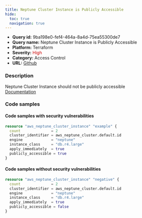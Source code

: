 ```yaml
---
title: Neptune Cluster Instance is Publicly Accessible
hide:
  toc: true
  navigation: true
---
```


<style>
  .highlight .hll {
    background-color: #ff171742;
  }
  .md-content {
    max-width: 1100px;
    margin: 0 auto;
  }
</style>

-   **Query id:** 9ba198e0-fef4-464a-8a4d-75ea55300de7
-   **Query name:** Neptune Cluster Instance is Publicly Accessible
-   **Platform:** Terraform
-   **Severity:** <span style="color:#C00">High</span>
-   **Category:** Access Control
-   **URL:** [Github](https://github.com/Checkmarx/kics/tree/master/assets/queries/terraform/aws/neptune_cluster_instance_is_publicly_accessible)

### Description
Neptune Cluster Instance should not be publicly accessible<br>
[Documentation](https://registry.terraform.io/providers/hashicorp/aws/latest/docs/resources/neptune_cluster_instance#publicly_accessible)

### Code samples
#### Code samples with security vulnerabilities
```tf title="Postitive test num. 1 - tf file" hl_lines="7"
resource "aws_neptune_cluster_instance" "example" {
  count              = 2
  cluster_identifier = aws_neptune_cluster.default.id
  engine             = "neptune"
  instance_class     = "db.r4.large"
  apply_immediately  = true
  publicly_accessible = true
}

```


#### Code samples without security vulnerabilities
```tf title="Negative test num. 1 - tf file"
resource "aws_neptune_cluster_instance" "negative" {
  count              = 2
  cluster_identifier = aws_neptune_cluster.default.id
  engine             = "neptune"
  instance_class     = "db.r4.large"
  apply_immediately  = true
  publicly_accessible = false
}

```
